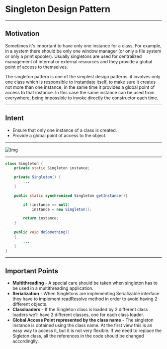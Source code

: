 # Singleton Design Pattern
---

## Motivation

Sometimes it's important to have only one instance for a class. For example, in a system there should be only one window manager (or only a file system or only a print spooler). Usually singletons are used for centralized management of internal or external resources and they provide a global point of access to themselves.

The singleton pattern is one of the simplest design patterns: it involves only one class which is responsible to instantiate itself, to make sure it creates not more than one instance; in the same time it provides a global point of access to that instance. In this case the same instance can be used from everywhere, being impossible to invoke directly the constructor each time.

---

## Intent
- Ensure that only one instance of a class is created.
- Provide a global point of access to the object.

---

![Img](https://drive.google.com/file/d/1A4rDtN5l_neKK1hnPAbmT_-2w9SNW133)

---

```java
class Singleton {
	private static Singleton instance;

	private Singleton() {
		...
	}
	
	public static synchronized Singleton getInstance(){

		if (instance == null)
			instance = new Singleton();

		return instance;
	}
	
	public void doSomething()
	{
		...
	}
}
```

---

## Important Points
- **Multithreading** - A special care should be taken when singleton has to be used in a multithreading application.
- **Serialization** - When Singletons are implementing Serializable interface they have to implement readResolve method in order to avoid having 2 different objects.
- **Classloaders** - If the Singleton class is loaded by 2 different class loaders we'll have 2 different classes, one for each class loader.
- **Global Access Point represented by the class name** - The singleton instance is obtained using the class name. At the first view this is an easy way to access it, but it is not very flexible. If we need to replace the Sigleton class, all the references in the code should be changed accordinglly.
